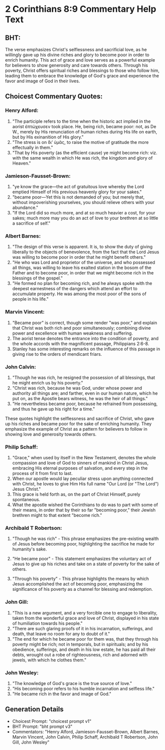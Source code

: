 # 2 Corinthians 8:9 Commentary Help Text

## BHT:
The verse emphasizes Christ's selflessness and sacrificial love, as he willingly gave up his divine riches and glory to become poor in order to enrich humanity. This act of grace and love serves as a powerful example for believers to show generosity and care towards others. Through his poverty, Christ offers spiritual riches and blessings to those who follow him, leading them to embrace the knowledge of God's grace and experience the favor and image of God in their lives.

## Choicest Commentary Quotes:
### Henry Alford:
1. "The participle refers to the time when the historic act implied in the aorist ἐπτώχευσεν took place. He, being rich, became poor: not, as De W., merely by His renunciation of human riches during His life on earth, but by His exinanition of His glory." 
2. "The stress is on διʼ ὑμᾶς, to raise the motive of gratitude the more effectually in them."
3. "That by His poverty (as the efficient cause) ye might become rich: viz. with the same wealth in which He was rich, the kingdom and glory of Heaven."

### Jamieson-Fausset-Brown:
1. "ye know the grace—the act of gratuitous love whereby the Lord emptied Himself of His previous heavenly glory for your sakes." 
2. "became poor—Yet this is not demanded of you; but merely that, without impoverishing yourselves, you should relieve others with your abundance." 
3. "If the Lord did so much more, and at so much heavier a cost, for your sakes; much more may you do an act of love to your brethren at so little a sacrifice of self."

### Albert Barnes:
1. "The design of this verse is apparent. It is, to show the duty of giving liberally to the objects of benevolence, from the fact that the Lord Jesus was willing to become poor in order that he might benefit others."
2. "He who was Lord and proprietor of the universe, and who possessed all things, was willing to leave his exalted station in the bosom of the Father and to become poor, in order that we might become rich in the blessings of the gospel."
3. "He formed no plan for becoming rich, and he always spoke with the deepest earnestness of the dangers which attend an effort to accumulate property. He was among the most poor of the sons of people in his life."

### Marvin Vincent:
1. "Became poor" is correct, though some render "was poor," and explain that Christ was both rich and poor simultaneously; combining divine power and excellence with human weakness and suffering.
2. The aorist tense denotes the entrance into the condition of poverty, and the whole accords with the magnificent passage, Philippians 2:6-8.
3. Stanley has some interesting remarks on the influence of this passage in giving rise to the orders of mendicant friars.

### John Calvin:
1. "Though he was rich, he resigned the possession of all blessings, that he might enrich us by his poverty."
2. "Christ was rich, because he was God, under whose power and authority all things are; and farther, even in our human nature, which he put on, as the Apostle bears witness, he was the heir of all things."
3. "He nevertheless became poor, because he refrained from possessing, and thus he gave up his right for a time."

These quotes highlight the selflessness and sacrifice of Christ, who gave up his riches and became poor for the sake of enriching humanity. They emphasize the example of Christ as a pattern for believers to follow in showing love and generosity towards others.

### Philip Schaff:
1. "Grace," when used by itself in the New Testament, denotes the whole compassion and love of God to sinners of mankind in Christ Jesus, embracing His eternal purposes of salvation, and every step in the process of it from first to last.
2. When our apostle would lay peculiar stress upon anything connected with Christ, he loves to give Him His full name "Our Lord (or "The Lord") Jesus Christ."
3. This grace is held forth as, on the part of Christ Himself, purely spontaneous.
4. What the apostle wished the Corinthians to do was to part with some of their means, in order that by their so far "becoming poor," their Jewish brethren might to that extent "become rich."

### Archibald T Robertson:
1. "Though he was rich" - This phrase emphasizes the pre-existing wealth of Jesus before becoming poor, highlighting the sacrifice he made for humanity's sake.

2. "He became poor" - This statement emphasizes the voluntary act of Jesus to give up his riches and take on a state of poverty for the sake of others.

3. "Through his poverty" - This phrase highlights the means by which Jesus accomplished the act of becoming poor, emphasizing the significance of his poverty as a channel for blessing and redemption.

### John Gill:
1. "This is a new argument, and a very forcible one to engage to liberality, taken from the wonderful grace and love of Christ, displayed in his state of humiliation towards his people."
2. "There are such glaring proofs of it in his incarnation, sufferings, and death, that leave no room for any to doubt of it."
3. "The end for which he became poor for them was, that they through his poverty might be rich; not in temporals, but in spirituals; and by his obedience, sufferings, and death in his low estate, he has paid all their debts, wrought out a robe of righteousness, rich and adorned with jewels, with which he clothes them."

### John Wesley:
1. "The knowledge of God's grace is the true source of love." 
2. "His becoming poor refers to his humble incarnation and selfless life." 
3. "He became rich in the favor and image of God."


## Generation Details
- Choicest Prompt: "choicest prompt v1"
- BHT Prompt: "bht prompt v3"
- Commentators: "Henry Alford, Jamieson-Fausset-Brown, Albert Barnes, Marvin Vincent, John Calvin, Philip Schaff, Archibald T Robertson, John Gill, John Wesley"
